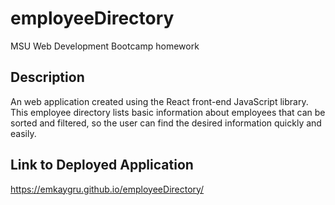 # employeeDirectory
MSU Web Development Bootcamp homework

## Description

An web application created using the React front-end JavaScript library. This employee directory lists basic information about employees that can be sorted and filtered, so the user can find the desired information quickly and easily. 


## Link to Deployed Application 
https://emkaygru.github.io/employeeDirectory/
